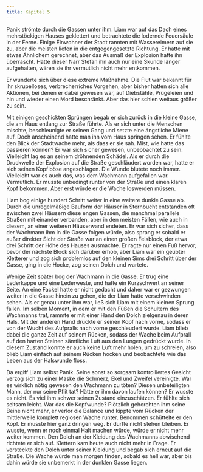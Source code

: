 ```yaml
---
title: Kapitel 5
---
```

Panik strömte durch die Gassen unter ihm. Liam war auf das Dach eines mehrstöckigen Hauses geklettert und betrachtete die lodernde Feuersäule in der Ferne. Einige Einwohner der Stadt rannten mit Wassereimern auf sie zu, aber die meisten liefen in die entgegengesetzte Richtung. Er hatte mit etwas Ähnlichem gerechnet, aber das Ausmaß der Explosion hatte ihn überrascht. Hätte dieser Narr Stefan ihn auch nur eine Skunde länger aufgehalten, wären sie ihr vermutlich nicht mehr entkommen.

Er wunderte sich über diese extreme Maßnahme. Die Flut war bekannt für ihr skrupelloses, verbrecherriches Vorgehen, aber bisher hatten sich alle Aktionen, bei denen er dabei gewesen war, auf Diebstähle, Prügeleien und hin und wieder einen Mord beschränkt. Aber das hier schien weitaus größer zu sein.

Mit einigen geschickten Sprüngen begab er sich zurück in die kleine Gasse, die am Haus entlang zur Straße führte. Als er sich unter die Menschen mischte, beschleunigte er seinen Gang und setzte eine ängstliche Miene auf. Doch anscheinend hatte man ihn vom Haus springen sehen. Er fühlte den Blick der Stadtwache mehr, als dass er sie sah. Mist, wie hatte das passieren können? Er war sich sicher gewesen, unbeobachtet zu sein. Vielleicht lag es an seinem dröhnenden Schädel. Als er durch die Druckwelle der Explosion auf die Straße geschläudert worden war, hatte er sich seinen Kopf böse angeschlagen. Die Wunde blutete noch immer. Vielleicht war es auch das, was dem Wachmann aufgefallen war. Vermutlich. Er musste unbedingt runter von der Straße und einen klaren Kopf bekommen. Aber erst würde er die Wache loswerden müssen.

Liam bog einige hundert Schritt weiter in eine weitere dunkle Gasse ab. Durch die unregelmäßige Bauform der Häuser in Sternbucht entstanden oft zwischen zwei Häusern diese engen Gassen, die manchmal parallele Straßen mit einander verbanden, aber in den meisten Fällen, wie auch in diesem, an einer weiteren Häuserwand endeten. Er war sich sicher, dass der Wachmann ihm in die Gasse folgen würde, also sprang er sobald er außer direkter Sicht der Straße war an einen großen Felsblock, der etwa drei Schritt der Höhe des Hauses ausmachte. Er ragte nur einen Fuß hervor, bevor der nächste Block sich darüber erhob, aber Liam war ein geübter Kletterer und zog sich problemlos auf den kleinen Sims drei Schritt über der Gasse, ging in die Hocke, zog seinen Dolch und wartete.

Wenige Zeit später bog der Wachmann in die Gasse. Er trug eine Lederkappe und eine Lederweste, und hatte ein Kurzschwert an seiner Seite. An eine Fackel hatte er nicht gedacht und daher war er gezwungen weiter in die Gasse hinein zu gehen, die der Liam hatte verschwinden sehen. Als er genau unter ihm war, ließ sich Liam mit einem kleinen Sprung fallen. Im selben Moment, in dem er mit den Füßen die Schultern des Wachmanns traf, rammte er mit einer Hand den Dolch zielgenau in deren Hals. Mit der anderen Hand drückte er seinen Kopf nach vorne, sodass er von der Wucht des Aufpralls nach vorne geschleudert wurde. Liam blieb dabei die ganze Zeit auf seinem Rücken, sodass der Wache beim Aufprall auf den harten Steinen sämtliche Luft aus den Lungen gedrückt wurde. In diesem Zustand konnte er auch keine Luft mehr holen, um zu schreien, also blieb Liam einfach auf seinem Rücken hocken und beobachtete wie das Leben aus der Halswunde floss.

Da ergiff Liam selbst Panik. Seine sonst so sorgsam kontrolliertes Gesicht verzog sich zu einer Maske die Schmerz, Ekel und Zweifel vereinigte. War es wirklich nötig gewesen den Wachmann zu töten? Diesen unbeteiligten Mann, der nur seine Pflit tat? Hätte er ihm davon laufen können? Er wusste es nicht. Es viel ihm schwer seinen Zustand einzuschätzen. Er fühlte sich seltsam leicht. War das die Kopfwunde? Plötzlich gehorchten ihm seine Beine nicht mehr, er verlor die Balance und kippte vom Rücken der mittlerweile komplett reglosen Wache runter. Benommen schüttelte er den Kopf. Er musste hier ganz dringen weg. Er durfte nicht stehen bleiben. Er wusste, wenn er noch einmal Halt machen würde, würde er nicht mehr weiter kommen. Den Dolch an der Kleidung des Wachmanns abwischend richtete er sich auf. Klettern kam heute auch nicht mehr in Frage. Er versteckte den Dolch unter seiner Kleidung und begab sich erneut auf die Straße. Die Wache würde man morgen finden, sobald es hell war, aber bis dahin würde sie unbemerkt in der dunklen Gasse liegen.
